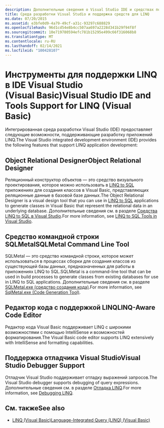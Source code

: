 ```yaml
---
description: Дополнительные сведения о Visual Studio IDE и средствах поддержки LINQ (Visual Basic)
title: Среда разработки Visual Studio и поддержка средств для LINQ
ms.date: 07/20/2015
ms.assetid: e3bfe0d9-4a79-49cf-a31c-93297c688829
ms.openlocfilehash: 96d1cd54e8b4cc507aa697a2228d341b29f94f8f
ms.sourcegitcommit: 10e719780594efc781b15295e499c66f316068b8
ms.translationtype: MT
ms.contentlocale: ru-RU
ms.lasthandoff: 02/14/2021
ms.locfileid: "100428107"
---
```

# <a name="visual-studio-ide-and-tools-support-for-linq-visual-basic"></a><span data-ttu-id="3188d-103">Инструменты для поддержки LINQ в IDE Visual Studio (Visual Basic)</span><span class="sxs-lookup"><span data-stu-id="3188d-103">Visual Studio IDE and Tools Support for LINQ (Visual Basic)</span></span>

<span data-ttu-id="3188d-104">Интегрированная среда разработки Visual Studio (IDE) предоставляет следующие возможности, поддерживающие разработку приложений LINQ.</span><span class="sxs-lookup"><span data-stu-id="3188d-104">The Visual Studio integrated development environment (IDE) provides the following features that support LINQ application development:</span></span>  
  
## <a name="object-relational-designer"></a><span data-ttu-id="3188d-105">Object Relational Designer</span><span class="sxs-lookup"><span data-stu-id="3188d-105">Object Relational Designer</span></span>  

 <span data-ttu-id="3188d-106">Реляционный конструктор объектов — это средство визуального проектирования, которое можно использовать в [LINQ to SQL](../../../../framework/data/adonet/sql/linq/index.md) приложениях для создания классов в Visual Basic, представляющих реляционные данные в базовой базе данных.</span><span class="sxs-lookup"><span data-stu-id="3188d-106">The Object Relational Designer is a visual design tool that you can use in [LINQ to SQL](../../../../framework/data/adonet/sql/linq/index.md) applications to generate classes in Visual Basic that represent the relational data in an underlying database.</span></span> <span data-ttu-id="3188d-107">Дополнительные сведения см. в разделе [Средства LINQ to SQL в Visual Studio](/visualstudio/data-tools/linq-to-sql-tools-in-visual-studio2).</span><span class="sxs-lookup"><span data-stu-id="3188d-107">For more information, see [LINQ to SQL Tools in Visual Studio](/visualstudio/data-tools/linq-to-sql-tools-in-visual-studio2).</span></span>  
  
## <a name="sqlmetal-command-line-tool"></a><span data-ttu-id="3188d-108">Средство командной строки SQLMetal</span><span class="sxs-lookup"><span data-stu-id="3188d-108">SQLMetal Command Line Tool</span></span>  

 <span data-ttu-id="3188d-109">SQLMetal — это средство командной строки, которое может использоваться в процессах сборки для создания классов из существующей базы данных, предназначенных для работы в приложениях LINQ to SQL.</span><span class="sxs-lookup"><span data-stu-id="3188d-109">SQLMetal is a command-line tool that can be used in build processes to generate classes from existing databases for use in LINQ to SQL  applications.</span></span> <span data-ttu-id="3188d-110">Дополнительные сведения см. в разделе [SQLMetal.exe (средство создания кода)](../../../../framework/tools/sqlmetal-exe-code-generation-tool.md).</span><span class="sxs-lookup"><span data-stu-id="3188d-110">For more information, see [SqlMetal.exe (Code Generation Tool)](../../../../framework/tools/sqlmetal-exe-code-generation-tool.md).</span></span>  
  
## <a name="linq-aware-code-editor"></a><span data-ttu-id="3188d-111">Редактор кода с поддержкой LINQ</span><span class="sxs-lookup"><span data-stu-id="3188d-111">LINQ-Aware Code Editor</span></span>  

 <span data-ttu-id="3188d-112">Редактор кода Visual Basic поддерживает LINQ с широкими возможностями с помощью IntelliSense и возможностей форматирования.</span><span class="sxs-lookup"><span data-stu-id="3188d-112">The Visual Basic code editor supports LINQ extensively with IntelliSense and formatting capabilities.</span></span>  
  
## <a name="visual-studio-debugger-support"></a><span data-ttu-id="3188d-113">Поддержка отладчика Visual Studio</span><span class="sxs-lookup"><span data-stu-id="3188d-113">Visual Studio Debugger Support</span></span>  

 <span data-ttu-id="3188d-114">Отладчик Visual Studio поддерживает отладку выражений запросов.</span><span class="sxs-lookup"><span data-stu-id="3188d-114">The Visual Studio debugger supports debugging of query expressions.</span></span> <span data-ttu-id="3188d-115">Дополнительные сведения см. в разделе [Отладка LINQ](/visualstudio/debugger/debugging-linq).</span><span class="sxs-lookup"><span data-stu-id="3188d-115">For more information, see [Debugging LINQ](/visualstudio/debugger/debugging-linq).</span></span>  
  
## <a name="see-also"></a><span data-ttu-id="3188d-116">См. также</span><span class="sxs-lookup"><span data-stu-id="3188d-116">See also</span></span>

- [<span data-ttu-id="3188d-117">LINQ (Visual Basic)</span><span class="sxs-lookup"><span data-stu-id="3188d-117">Language-Integrated Query (LINQ) (Visual Basic)</span></span>](index.md)
